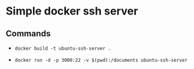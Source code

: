 # Simple docker ssh server

## Commands 

 - `docker build -t ubuntu-ssh-server .`

 - `docker run -d -p 3000:22 -v $(pwd):/documents ubuntu-ssh-server`
